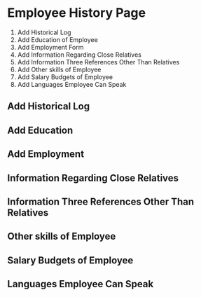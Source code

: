 # Employee History Page

1. Add Historical Log
2. Add Education of Employee
3. Add Employment Form
4. Add Information Regarding Close Relatives
5. Add Information Three References Other Than Relatives
6. Add Other skills of Employee
7. Add Salary Budgets of Employee
8. Add Languages Employee Can Speak

## Add Historical Log



## Add Education



## Add Employment



## Information Regarding Close Relatives



## Information Three References Other Than Relatives



## Other skills of Employee



## Salary Budgets of Employee



## Languages Employee Can Speak

